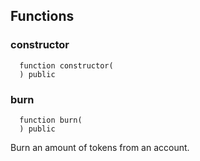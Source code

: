 


## Functions
### constructor
```solidity
  function constructor(
  ) public
```




### burn
```solidity
  function burn(
  ) public
```
Burn an amount of tokens from an account.



